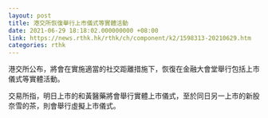 ```yaml
---
layout: post
title: 港交所恢復舉行上市儀式等實體活動
date: 2021-06-29 18:18:02.000000000 +08:00
link: https://news.rthk.hk/rthk/ch/component/k2/1598313-20210629.htm
categories: rthk
---
```


港交所公布，將會在實施適當的社交距離措施下，恢復在金融大會堂舉行包括上市儀式等實體活動。

交易所指，明日上市的和黃醫藥將會舉行實體上市儀式，至於同日另一上市的新股奈雪的茶，則會舉行虛擬上市儀式。
